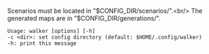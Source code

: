 Scenarios must be located in "$CONFIG_DIR/scenarios/".<br/>
The generated maps are in "$CONFIG_DIR/generations/".
```
Usage: walker [options] [-h]
-c <dir>: set config directory (default: $HOME/.config/walker)
-h: print this message
```
